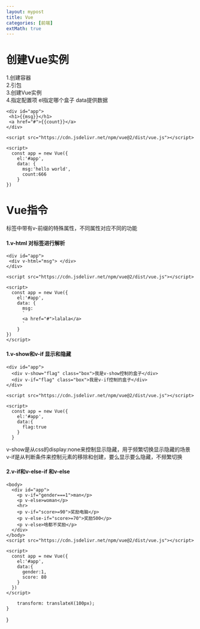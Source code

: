 ```yaml
---
layout: mypost
title: Vue
categories: [前端]
extMath: true
---
```


# 创建Vue实例
 1.创建容器  
 2.引包  
 3.创建Vue实例  
 4.指定配置项 el指定哪个盒子 data提供数据  

```
<div id="app"> 
 <h1>{{msg}}</h1> 
 <a href="#">{{count}}</a>
</div>

<script src="https://cdn.jsdelivr.net/npm/vue@2/dist/vue.js"></script>

<script>
  const app = new Vue({
    el:'#app',
    data: {
      msg:'hello world',
      count:666
    }
})
```

# Vue指令
标签中带有v-前缀的特殊属性，不同属性对应不同的功能

#### 1.v-html 对标签进行解析

```
<div id="app">
 <div v-html="msg"> </div>
</div>

<script src="https://cdn.jsdelivr.net/npm/vue@2/dist/vue.js"></script>

<script>
  const app = new Vue({
    el:'#app',
    data: {
      msg:
      `
      <a href="#">lalala</a>
      `
    }
})
</script>
```

#### 1.v-show和v-if 显示和隐藏

```
<div id="app">
  <div v-show="flag" class="box">我是v-show控制的盒子</div>
  <div v-if="flag" class="box">我是v-if控制的盒子</div>
</div>

<script src="https://cdn.jsdelivr.net/npm/vue@2/dist/vue.js"></script>

<script>
  const app = new Vue({
    el:'#app',
    data:{
      flag:true
    }
  }
```
v-show是从css的display:none来控制显示隐藏，用于频繁切换显示隐藏的场景
v-if是从判断条件来控制元素的移除和创建，要么显示要么隐藏，不频繁切换

#### 2.v-if和v-else-if 和v-else
```
<body>
  <div id="app">
    <p v-if="gender===1">man</p>
    <p v-else>woman</p>
    <hr>
    <p v-if="score>=90">奖励电脑</p>
    <p v-else-if="score>=70">奖励500</p>
    <p v-else>啥都不奖励</p>
  </div>
</body>
<script src="https://cdn.jsdelivr.net/npm/vue@2/dist/vue.js"></script>

<script>
  const app = new Vue({
    el:'#app',
    data:{
      gender:1,
      score: 80
    }
  })
</script>
```


        transform: translateX(100px);
    }
}
</style>

